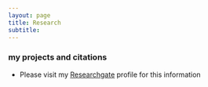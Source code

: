 ```yaml
---
layout: page
title: Research
subtitle:
---
```

### my projects and citations
- Please visit my [Researchgate](https://www.researchgate.net/profile/David_Farnham) profile for this information

